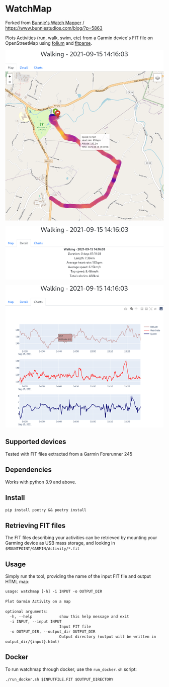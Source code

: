 # WatchMap

Forked from [Bunnie's Watch Mapper](https://github.com/bunnie/watchmap) /
https://www.bunniestudios.com/blog/?p=5863

Plots Activities (run, walk, swim, etc) from a Garmin device's FIT file on OpenStreetMap using [folium](https://python-visualization.github.io/folium/) and [fitparse](https://github.com/dtcooper/python-fitparse/).

![screenshot][1]

![screenshot][2]

![screenshot][3]

## Supported devices

Tested with FIT files extracted from a Garmin Forerunner 245

## Dependencies

Works with python 3.9 and above.

## Install

`pip install poetry && poetry install`

## Retrieving FIT files

The FIT files describing your activities can be retrieved by mounting your Garming device as USB mass storage, and looking in `$MOUNTPOINT/GARMIN/Activity/*.fit`

## Usage

Simply run the tool, providing the name of the input FIT file and output HTML map:

```
usage: watchmap [-h] -i INPUT -o OUTPUT_DIR

Plot Garmin Activity on a map

optional arguments:
  -h, --help            show this help message and exit
  -i INPUT, --input INPUT
                        Input FIT file
  -o OUTPUT_DIR, --output_dir OUTPUT_DIR
                        Output directory (output will be written in output_dir/{input}.html)
```

## Docker

To run watchmap through docker, use the `run_docker.sh` script:

`./run_docker.sh $INPUTFILE.FIT $OUTPUT_DIRECTORY`

[1]:docs/watchmap-01.png
[2]:docs/watchmap-02.png
[3]:docs/watchmap-03.png
